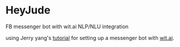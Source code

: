 # HeyJude
FB messenger bot with wit.ai NLP/NLU integration

using Jerry yang's <a href= "https://github.com/jw84/messenger-bot-witai-tutorial" >tutorial</a> for setting up a messenger bot with <a href= "https://wit.ai/">wit.ai</a>.


